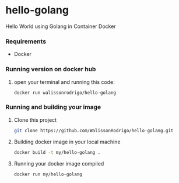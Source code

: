 # hello-golang
Hello World using Golang in Container Docker

### Requirements
 * Docker
 
### Running version on docker hub
1. open your terminal and running this code:
    ```
    docker run walissonrodrigo/hello-golang 
    ```

### Running and building your image
1. Clone this project
    ```sh
    git clone https://github.com/WalissonRodrigo/hello-golang.git
    ```
2. Building docker image in your local machine
    ```sh
    docker build -t my/hello-golang .
    ```
3. Running your docker image compiled
    ```sh
    docker run my/hello-golang
    ```

